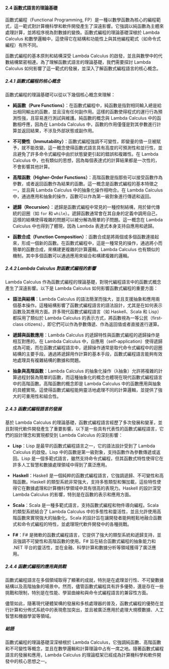#### 2.4 函數式語言的理論基礎

函數式編程（Functional Programming, FP）是一種以數學函數為核心的編程範式，這一範式對計算機科學和軟件開發產生了深遠影響。它強調以純函數為主體來處理計算，並將程序視為對數據的變換。函數式編程的理論基礎深植於 Lambda Calculus 和數學邏輯中，這使得它在結構和功能性上與其他編程範式（如命令式編程）有所不同。

函數式編程的基本原則和結構深受 Lambda Calculus 的啟發，並且與數學中的代數結構緊密相連。為了理解函數式語言的理論基礎，我們需要探討 Lambda Calculus 如何影響了這一範式的發展，並深入了解函數式編程語言的核心概念。

##### 2.4.1 函數式編程的核心概念

函數式編程的理論基礎可以從以下幾個核心概念來理解：

- **純函數（Pure Functions）**：在函數式編程中，純函數是指對相同輸入總是給出相同輸出的函數，並且沒有任何副作用。這樣的函數使得程式的運行行為預測性強，且容易進行測試與維護。純函數的概念與 Lambda Calculus 中的函數相呼應，因為在 Lambda Calculus 中，函數的作用僅僅是對其參數進行計算並返回結果，不涉及外部狀態或副作用。

- **不可變性（Immutability）**：函數式編程強調不可變性，即變量的值一旦被賦予，就不能改變。這一概念使得函數式語言具有高度的可預測性和並行性，並且避免了許多命令式編程中由於狀態變更引起的錯誤和複雜性。在 Lambda Calculus 中，也有類似的思想，因為每個表達式的計算結果都是一次性的，不會影響其他計算。

- **高階函數（Higher-Order Functions）**：高階函數是指那些可以接受函數作為參數，或者返回函數作為結果的函數。這一概念是函數式編程的基本特徵之一，並且與 Lambda Calculus 中的抽象化操作相吻合。在 Lambda Calculus 中，通過應用和抽象的操作，函數可以作為第一級對象進行傳遞和返回。

- **遞歸（Recursion）**：遞歸是函數式編程中常見的一種控制結構，用於替代傳統的迴圈（如 `for` 和 `while`）。遞歸函數通常會在其自身的定義中調用自己，這樣的結構使得複雜的問題可以被分解為簡單的子問題。這一概念在 Lambda Calculus 中也得到了體現，因為 Lambda 表達式本身支持自應用和遞歸。

- **函數合成（Function Composition）**：函數合成是將兩個或多個函數連接起來，形成一個新的函數。在函數式編程中，這是一種常見的操作，通過將小而簡單的函數合成，來構建更複雜的計算邏輯。Lambda Calculus 也有類似的機制，其中多個函數可以通過應用來組合和構建複雜的邏輯。

##### 2.4.2 Lambda Calculus 對函數式編程的影響

Lambda Calculus 作為函數式編程的理論基礎，對現代編程語言中的函數式概念產生了深遠影響。以下是 Lambda Calculus 如何影響函數式編程的重要方面：

- **語法與結構**：Lambda Calculus 的語法簡潔而強大，並且支援抽象和應用兩個基本操作。這種結構影響了函數式編程語言的語法設計，尤其是在如何表示函數及其應用方面。許多現代函數式編程語言（如 Haskell、Scala 和 Lisp）都採用了類似於 Lambda Calculus 的表示方式，將函數視為一等公民（first-class citizens），即它們可以作為參數傳遞、作為返回值或者直接進行運算。

- **遞歸與函數應用**：Lambda Calculus 的遞歸特性與函數式編程的遞歸操作是相互對應的。在 Lambda Calculus 中，自應用（self-application）使得遞歸成為可能，而在函數式編程語言中，遞歸操作通常是取代命令式編程中的迴圈結構的主要手段。通過將遞歸用作計算的基本手段，函數式編程語言能夠有效地處理具有複雜結構的數據和問題。

- **抽象與高階函數**：Lambda Calculus 的抽象化操作（λ抽象）允許將複雜的計算過程封裝為簡單的函數，而這種抽象化的概念也體現在現代函數式編程語言中的高階函數。高階函數的概念即是 Lambda Calculus 中的函數應用與抽象的具體實現。這使得函數式編程能夠靈活地處理不同的計算邏輯，並提供了強大的可重用性和組合性。

##### 2.4.3 函數式編程語言的發展

基於 Lambda Calculus 的理論基礎，函數式編程語言經歷了多次發展和變革，並且對現代軟件開發產生了重要影響。以下是一些具有代表性的函數式編程語言，它們的設計理念和實現都受到 Lambda Calculus 的深刻影響：

- **Lisp**：Lisp 是最早的函數式編程語言之一，它的語法設計受到了 Lambda Calculus 的啟發。Lisp 中的函數是第一級對象，支持函數作為參數傳遞或返回。Lisp 是一個多範式語言，雖然支持命令式編程，但其函數式特性使得它在許多人工智慧和數據處理領域中得到了廣泛應用。

- **Haskell**：Haskell 是一個純粹的函數式編程語言，它強調遞歸、不可變性和高階函數。Haskell 的類型系統非常強大，支持多態類型和懶加載，這些特性使得它在數據處理和計算機科學領域中具有很高的表現力。Haskell 的設計深受 Lambda Calculus 的影響，特別是在函數的表示和應用方面。

- **Scala**：Scala 是一種多範式語言，支持函數式編程和物件導向編程。Scala 的類型系統結合了 Lambda Calculus 中的多態性和靈活性，並且允許使用高階函數來實現強大的抽象化。Scala 的設計旨在讓開發者能夠輕鬆地融合函數式和命令式編程的特性，並處理現代軟件開發中的各種挑戰。

- **F#**：F# 是微軟的函數式編程語言，它提供了強大的類型系統和遞歸支持，並且強調不可變性和高階函數的使用。F# 旨在結合函數式編程的抽象能力和 .NET 平台的靈活性，並在金融、科學計算和數據分析等領域獲得了廣泛應用。

##### 2.4.4 函數式編程的應用與挑戰

函數式編程語言在多個領域取得了顯著的成就，特別是在處理並行性、不可變數據結構以及高階抽象的場景中。然而，儘管函數式編程具有許多優勢，還是存在一些挑戰和限制，特別是在性能、學習曲線和與命令式編程語言的兼容性方面。

儘管如此，隨著現代硬體架構的發展和多核處理器的普及，函數式編程的優勢在並行計算和分佈式系統中的表現愈加突出，並且被廣泛應用於處理大規模數據、人工智慧和機器學習等領域。

##### 結語

函數式編程的理論基礎深深植根於 Lambda Calculus，它強調純函數、高階函數和不可變性等概念，並且在數學邏輯和計算理論中占有一席之地。隨著函數式編程語言的發展和應用，Lambda Calculus 的理論框架已經成為計算機科學和軟件開發中的核心思想之一。